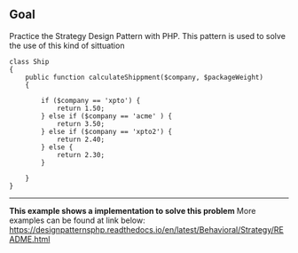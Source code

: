 ## Goal
Practice the Strategy Design Pattern with PHP.
This pattern is used to solve the use of this kind of sittuation

    class Ship
    {
        public function calculateShippment($company, $packageWeight)
        {
            
            if ($company == 'xpto') {
                return 1.50;
            } else if ($company == 'acme' ) {
                return 3.50;
            } else if ($company == 'xpto2') {
                return 2.40;
            } else {
                return 2.30;
            }

        }
    }

***

**This example shows a implementation to solve this problem**
More examples can be found at link below:
https://designpatternsphp.readthedocs.io/en/latest/Behavioral/Strategy/README.html